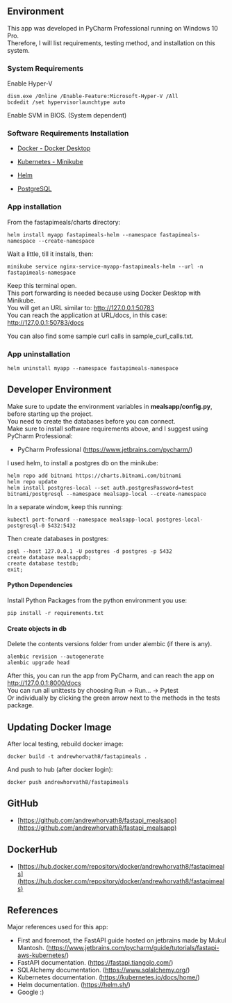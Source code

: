 ## Environment

This app was developed in PyCharm Professional running on Windows 10 Pro.  
Therefore, I will list requirements, testing method, and installation on this system.

### System Requirements

Enable Hyper-V

```Shell
dism.exe /Online /Enable-Feature:Microsoft-Hyper-V /All
bcdedit /set hypervisorlaunchtype auto
```

Enable SVM in BIOS. (System dependent)

### Software Requirements Installation

- [Docker - Docker Desktop](https://www.docker.com/products/docker-desktop/)


- [Kubernetes - Minikube](https://minikube.sigs.k8s.io/docs/start/)


- [Helm](https://helm.sh/)


- [PostgreSQL](https://www.postgresql.org/)

### App installation

From the fastapimeals/charts directory:

```Shell
helm install myapp fastapimeals-helm --namespace fastapimeals-namespace --create-namespace
```

Wait a little, till it installs, then:

```Shell
minikube service nginx-service-myapp-fastapimeals-helm --url -n fastapimeals-namespace
```

Keep this terminal open.  
This port forwarding is needed because using Docker Desktop with Minikube.  
You will get an URL similar to: http://127.0.0.1:50783  
You can reach the application at URL/docs, in this case: http://127.0.0.1:50783/docs  

You can also find some sample curl calls in sample_curl_calls.txt.

### App uninstallation

```Shell
helm uninstall myapp --namespace fastapimeals-namespace
```

## Developer Environment

Make sure to update the environment variables in **mealsapp/config.py**, before starting up the project.  
You need to create the databases before you can connect.  
Make sure to install software requirements above, and I suggest using PyCharm Professional:
- PyCharm Professional (https://www.jetbrains.com/pycharm/)

I used helm, to install a postgres db on the minikube:

```Shell
helm repo add bitnami https://charts.bitnami.com/bitnami
helm repo update
helm install postgres-local --set auth.postgresPassword=test bitnami/postgresql --namespace mealsapp-local --create-namespace
```

In a separate window, keep this running:

```Shell
kubectl port-forward --namespace mealsapp-local postgres-local-postgresql-0 5432:5432

```
Then create databases in postgres:

```Shell
psql --host 127.0.0.1 -U postgres -d postgres -p 5432
create database mealsappdb;
create database testdb;
exit;
```

#### Python Dependencies

Install Python Packages from the python environment you use:

```Shell
pip install -r requirements.txt
```

#### Create objects in db

Delete the contents versions folder from under alembic (if there is any).

```Shell
alembic revision --autogenerate
alembic upgrade head
```

After this, you can run the app from PyCharm, and can reach the app on http://127.0.0.1:8000/docs  
You can run all unittests by choosing Run -> Run... -> Pytest  
Or individually by clicking the green arrow next to the methods in the tests package.

## Updating Docker Image

After local testing, rebuild docker image:

```Shell
docker build -t andrewhorvath8/fastapimeals .  
```

And push to hub (after docker login):

```Shell
docker push andrewhorvath8/fastapimeals
```

## GitHub
 - [https://github.com/andrewhorvath8/fastapi_mealsapp](https://github.com/andrewhorvath8/fastapi_mealsapp)

## DockerHub
 - [https://hub.docker.com/repository/docker/andrewhorvath8/fastapimeals](https://hub.docker.com/repository/docker/andrewhorvath8/fastapimeals)


## References

Major references used for this app:

 - First and foremost, the FastAPI guide hosted on jetbrains made by Mukul Mantosh. (https://www.jetbrains.com/pycharm/guide/tutorials/fastapi-aws-kubernetes/)
 - FastAPI documentation. (https://fastapi.tiangolo.com/)
 - SQLAlchemy documentation. (https://www.sqlalchemy.org/)
 - Kubernetes documentation. (https://kubernetes.io/docs/home/)
 - Helm documentation. (https://helm.sh/)
 - Google :)